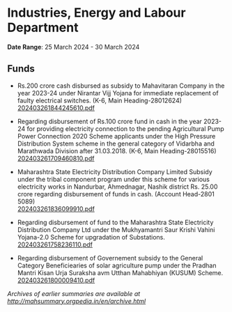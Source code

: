 # Industries, Energy and Labour Department

**Date Range**: 25 March 2024 - 30 March 2024


## Funds
- Rs.200 crore cash disbursed as subsidy to Mahavitaran Company in the year 2023-24 under Nirantar Vijj Yojana for immediate replacement of faulty electrical switches. (K-6, Main Heading-28012624)\
  [202403261844245610.pdf](https://gr.maharashtra.gov.in/Site/Upload/Government%20Resolutions/English/202403261844245610.pdf)

- Regarding disbursement of Rs.100 crore fund in cash in the year 2023-24 for providing electricity connection to the pending Agricultural Pump Power Connection 2020 Scheme applicants under the High Pressure Distribution System scheme in the general category of Vidarbha and Marathwada Division after 31.03.2018. (K-6, Main Heading-28015516)\
  [202403261709460810.pdf](https://gr.maharashtra.gov.in/Site/Upload/Government%20Resolutions/English/202403261709460810.pdf)

- Maharashtra State Electricity Distribution Company Limited Subsidy under the tribal component program under this scheme for various electricity works in Nandurbar, Ahmednagar, Nashik district Rs. 25.00 crore regarding disbursement of funds in cash. (Account Head-2801 5089)\
  [202403261836099910.pdf](https://gr.maharashtra.gov.in/Site/Upload/Government%20Resolutions/English/202403261836099910.pdf)

- Regarding disbursement of fund to the Maharashtra State Electricity Distribution Company Ltd under the Mukhyamantri Saur Krishi Vahini Yojana-2.0 Scheme for upgradation of Substations.\
  [202403261758236110.pdf](https://gr.maharashtra.gov.in/Site/Upload/Government%20Resolutions/English/202403261758236110.pdf)

- Regarding disbursement of Governement subsidy to the General Category Beneficiearies of solar agriculture pump under the Pradhan Mantri Kisan Urja Suraksha avm Utthan Mahabhiyan (KUSUM) Scheme.\
  [202403261800009410.pdf](https://gr.maharashtra.gov.in/Site/Upload/Government%20Resolutions/English/202403261800009410.pdf)


*Archives of earlier summaries are available at http://mahsummary.orgpedia.in/en/archive.html*